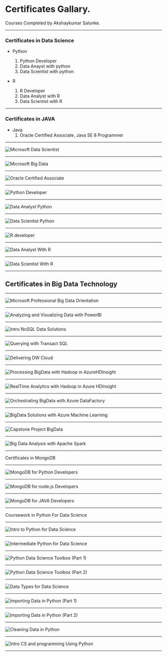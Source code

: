 # Certificates Gallary.

Courses Completed by Akshaykumar Salunke.

---

### Certificates in Data Science

- Python
  1. Python Developer
  2. Data Anayst with python
  3. Data Scientist with python

- R
  1. R Developer
  2. Data Analyst with R
  3. Data Scientist with R

---

### Certificates in JAVA

- Java
  1. Oracle Certified Associate, Java SE 8 Programmer

---

![Microsoft Data Scientist](certImg/micr_data_scientist.png)

---

![Microsoft Big Data](certImg/micr_big_data.PNG)

---

![Oracle Certified Associate](certImg/OCA.PNG)

---

![Python Developer](certImg/python_develpoer.png)

---

![Data Analyst Python](certImg/data_analyst_python.png)

---

![Data Scientist Python](certImg/datascientist_python.png)

---

![R developer](certImg/rdeveloper.png)

---

![Data Analyst With R](certImg/dataAnalystWithR.PNG)

---

![Data Scientist With R](certImg/DataScientistWithR.PNG)

---

## Certificates in Big Data Technology

---

![Microsoft Professional Big Data Orientation](certImg/1_bd_orientation.PNG)

---

![Analyzing and Visualizing Data with PowerBI](certImg/2_AnalyzingandVisualizingDatawithPowerBI.PNG)

---

![Intro NoSQL Data Solutions](certImg/3_bd_Intro_NoSQL_Data_Solutions.PNG)

---

![Querying with Transact SQL](certImg/4_QueryingwithTransact_SQL.PNG)

---

![Delivering DW Cloud](certImg/5_bd_Delivering_DW_Cloud.PNG)

---

![Processing BigData with Hadoop in AzureHDInsight](certImg/6_ProcessingBigDatawithHadoopinAzureHDInsight.PNG)

---

![RealTime Analytics with Hadoop in Azure HDInsight](certImg/7_RealTimeAnalyticswithHadoopinAzureHDInsight.PNG)

---

![Orchestrating BigData with Azure DataFactory](certImg/8_OrchestratingBigDatawithAzureDataFactory.PNG)

---

![BigData Solutions with Azure Machine Learning](certImg/9_BigDataSolutionswithAzureMachineLearning.PNG)

---

![Capstone Project BigData](certImg/10_CapstoneBigData.PNG)

---

![Big Data Analysis with Apache Spark](certImg/berkeley_apche_spark.PNG)

---

Certificates in MongoDB

---

![MongoDB for Python Developers](certImg/mogo_for_developers.PNG)

---

![MongoDB for node.js Developers](certImg/mogo_for_nodejs_developers.PNG)

---

![MongoDB for JAVA Developers](certImg/mogo_for_java_developers.PNG)

---

Coursework in Python For Data Science

---

![Intro to Python for Data Science](certImg/DC_1_intro_python.PNG)

---

![Intermediate Python for Data Science](certImg/DC_2_intermediate_python_1.PNG)

---

![Python Data Science Toolbox (Part 1)](certImg/DC_3_dataScienceToolBox_1.PNG)

---

![Python Data Science Toolbox (Part 2)](certImg/DC_3_dataScienceToolBox_2.PNG)

---

![Data Types for Data Science](certImg/DC_4_dataTypesPython.PNG)

---

![Importing Data in Python (Part 1)](certImg/DC_5_importingDataPython.PNG)

---

![Importing Data in Python (Part 2)](certImg/DC_5_importingDataPython2.PNG)

---

![Cleaning Data in Python](certImg/DC_6_cleanDataPython.PNG)

---

![Intro CS and programming Using Python](certImg/MITx_6.00.1.PNG)

---